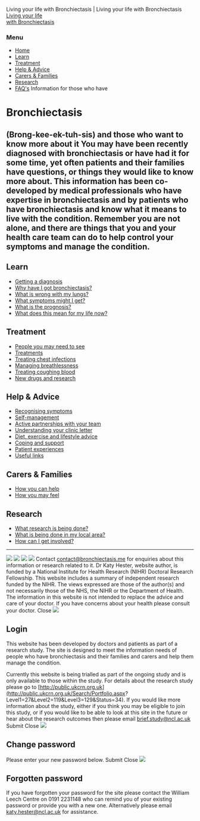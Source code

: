 
Living your life with Bronchiectasis | Living your life with Bronchiectasis
[Living your life   
with Bronchiectasis](/)
### Menu
* [Home](/)
* [Learn](/learn/)
* [Treatment](/treatment/)
* [Help & Advice](/help-advice/)
* [Carers & Families](/carers-families/)
* [Research](/research/)
* [FAQ's](/faqs/)
Information for those who have
# Bronchiectasis
(Brong-kee-ek-tuh-sis)
and those who want to  
 know more about it
You may have been recently diagnosed with bronchiectasis or have had it for some time, yet often patients and their families have questions, or things they would like to know more about.
This information has been co-developed by medical professionals who have expertise in bronchiectasis and by patients who have bronchiectasis and know what it means to live with the condition.
Remember you are not alone, and there are things that you and your health care team can do to help control your symptoms and manage the condition.
---
## Learn
* [Getting a diagnosis](/learn/getting-a-diagnosis/)
* [Why have I got bronchiectasis?](/learn/why-have-i-got-bronchiectasis/)
* [What is wrong with my lungs?](/learn/what-is-wrong-with-my-lungs/)
* [What symptoms might I get?](/learn/what-symptoms-might-i-get/)
* [What is the prognosis?](/learn/what-is-the-prognosis/)
* [What does this mean for my life now?](/learn/what-does-this-mean-for-my-life-now/)
## Treatment
* [People you may need to see](/treatment/people-you-may-need-to-see/)
* [Treatments](/treatment/treatments/)
* [Treating chest infections](/treatment/treating-chest-infections/)
* [Managing breathlessness](/treatment/managing-breathlessness/)
* [Treating coughing blood](/treatment/treating-coughing-blood/)
* [New drugs and research](/treatment/new-drugs-and-research/)
## Help & Advice
* [Recognising symptoms](/help-advice/recognising-symptoms/)
* [Self-management](/help-advice/self-management/)
* [Active partnerships with your team](/help-advice/active-partnerships-with-your-team/)
* [Understanding your clinic letter](/help-advice/understanding-your-clinic-letter/)
* [Diet, exercise and lifestyle advice](/help-advice/diet-exercise-and-lifestyle-advice/)
* [Coping and support](/help-advice/coping-and-support/)
* [Patient experiences](/help-advice/patient-experiences/)
* [Useful links](/help-advice/useful-links/)
## Carers & Families
* [How you can help](/carers-families/how-you-can-help/)
* [How you may feel](/carers-families/how-you-may-feel/)
## Research
* [What research is being done?](/research/what-research-is-being-done/)
* [What is being done in my local area?](/research/what-is-being-done-in-my-local-area/)
* [How can I get involved?](/research/how-can-i-get-involved/)
---
[![](/images/nhs.png)](http://www.nihr.ac.uk/)
[![](/images/newcastle-hosptial.png)](http://www.newcastle-hospitals.org.uk/)
[![](/images/newcastle-uni.png)](http://www.ncl.ac.uk/)
[![](/images/britishlung.png)](http://www.blf.org.uk/Home)
Contact [contact@bronchiectasis.me](mailto:contact@bronchiectasis.me) for enquiries about this information or research related to it.
Dr Katy Hester, website author, is funded by a National Institute for Health Research (NIHR) Doctoral Research Fellowship. This website includes a summary of independent research funded by the NIHR. The views expressed are those of the author(s) and not necessarily those of the NHS, the NIHR or the Department of Health.
The information in this website is not intended to replace the advice and care of your doctor. If you have concerns about your health please consult your doctor.
Close ![](/images/close.png) 
## Login
 This website has been developed by doctors and patients as part of a research study. The site is designed to meet the information needs of people who have bronchiectasis and their families and carers and help them manage the condition.
 
 Currently this website is being trialled as part of the ongoing study and is only available to those within the study. For details about the research study please go to [http://public.ukcrn.org.uk](http://public.ukcrn.org.uk/Search/Portfolio.aspx?
Level1=27&Level2=119&Level3=129&Status=34).
 If you would like more information about the study, either if you think you may be eligible to join this study, or if you would like to be able to look at this site in the future or hear about the research outcomes then please email [brief.study@ncl.ac.uk](mailto:brief.study@ncl.ac.uk)
Submit
Close ![](/images/close.png) 
## Change password
Please enter your new password below.
Submit
Close ![](/images/close.png) 
## Forgotten password
If you have forgotten your password for the site please contact the William Leech Centre on 0191 2231148 who can remind you of your existing password or provide you with a new one. Alternatively please email [katy.hester@ncl.ac.uk](mailto:katy.hester@ncl.ac.uk) for assistance.
